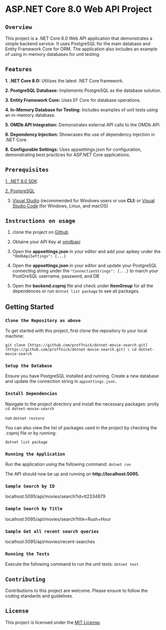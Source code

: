 # ASP.NET Core 8.0 Web API Project

## `Overview`
This project is a .NET Core 8.0 Web API application that demonstrates a simple backend service. It uses PostgreSQL for the main database and Entity Framework Core for ORM. The application also includes an example of using in-memory databases for unit testing.

## `Features`
**1. .NET Core 8.0:** Utilizes the latest .NET Core framework.

**2. PostgreSQL Database:** Implements PostgreSQL as the database solution.

**3. Entity Framework Core:** Uses EF Core for database operations.

**4. In-Memory Database for Testing:** Includes examples of unit tests using an in-memory database.

**5. OMDb API Integration:** Demonstrates external API calls to the OMDb API.

**6. Dependency Injection:** Showcases the use of dependency injection in .NET Core.

**8. Configurable Settings:** Uses appsettings.json for configuration, demonstrating best practices for ASP.NET Core applications.


## `Prerequisites`
[1. .NET 8.0 SDK](https://dotnet.microsoft.com/en-us/download/dotnet/8.0)

[2. PostgreSQL](https://www.postgresql.org/download/)

3. [Visual Studio](https://visualstudio.microsoft.com/downloads/) (recommended for Windows users or use **CLI**) or [Visual Studio Code](https://code.visualstudio.com/) (for Windows, Linux, and macOS)


## `Instructions on usage`
1. clone the project on [Github](https://github.com/proffnick/dotnet-movie-search.git) 
2. Obtaine your API Key at [omdbapi](http://www.omdbapi.com/)
3. Open the **appsettings.json** in your editor and add your apikey under the ```"OmdbApiSettings": {...}``` 
4. Open the **appsettings.json** in your editor and update your PostgreSQL connecting string under the ```"ConnectionStrings": {...}``` to march your PostGreSQL username, password, and DB

5. Open the **backend.csproj** file and check under **ItemGroup** for all the dependences or run ```dotnet list package``` to see all packages. 

## Getting Started
### `Clone the Repository as above`
To get started with this project, first clone the repository to your local machine:

```git clone [https://github.com/proffnick/dotnet-movie-search.git](https://github.com/proffnick/dotnet-movie-search.git) \ cd dotnet-movie-search```

### `Setup the Database`
Ensure you have PostgreSQL installed and running. Create a new database and update the connection string in `appsettings.json.`

### `Install Dependencies`
Navigate to the project directory and install the necessary packages: prolly ```cd dotnet-movie-search```

run ```dotnet restore```

You can also view the list of packages used in the project by checking the .csproj file or by running:

```dotnet list package```

### `Running the Application`
Run the application using the following command:
```dotnet run```

The API should now be up and running on **http://localhost:5095.**

### `Sample Search by ID`
localhost:5095/api/movies/search?id=tt2334879

### `Sample Search by Title`
localhost:5095/api/movies/search?title=Rush+Hour

### `Sample Get all recent search queries`
localhost:5095/api/movies/recent-searches

### `Running the Tests`
Execute the following command to run the unit tests:
```dotnet test```

## `Contributing`
Contributions to this project are welcome. Please ensure to follow the coding standards and guidelines.

## `License`
This project is licensed under the [MIT License](https://opensource.org/license/mit/).



